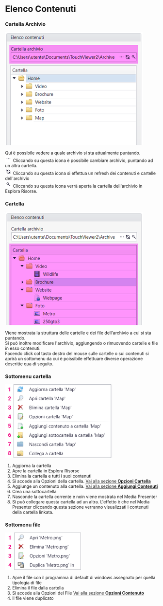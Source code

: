 # Elenco Contenuti

### Cartella Archivio
![](/img/content-directory_2.png)

Qui è possibile vedere a quale archivio si sta attualmente puntando.<br>
![](/img/content-directory_2a.png) Cliccando su questa icona è possibile cambiare archivio, puntando ad un altra cartella.<br>
![](/img/content-directory_2b.png) Cliccando su questa icona si effettua un refresh dei contenuti e cartelle dell'archivio<br>
![](/img/content-directory_2c.png) Cliccando su questa icona verrà aperta la cartella dell'archivio in Esplora Risorse.<br>

### Cartella
![](/img/content-directory_3.png)

Viene mostrata la struttura delle cartelle e dei file dell'archivio a cui si sta puntando.<br>
Si può inoltre modificare l'archivio, aggiungendo o rimuovendo cartelle e file in esso contenuti.<br>
Facendo click col tasto destro del mouse sulle cartelle o sui contenuti si aprirà un sottomenu da cui è poissibile effettuare diverse operazione descritte qua di seguito.

### Sottomenu cartella
![](/img/content-directory_4.png)

1. Aggiorna la cartella
1. Apre la cartella in Esplora Risorse
1. Elimina la cartella e tutti i suoi contenuti
1. Si accede alla Opzioni della cartella. [Vai alla sezione __Opzioni Cartella__](/it/2.17/media-manager/folder-option.md)
1. Aggiunge un contenuto alla cartella. [Vai alla sezione __Aggiungi Contenuti__](/it/2.17/media-manager/contents/overview.md)
1. Crea una sottocartella
1. Nasconde la cartella corrente e noin viene mostrata nel Media Presenter
1. Si può collegare questa cartella ad un altra. L'effetto è che nel Media Presenter cliccando questa sezione verranno visualizzati i contenuti della cartella linkata.



### Sottomenu file
![](/img/content-directory_5.png)

1. Apre il file con il programma di default di windows assegnato per quella tipologia di file
1. Elimina il file dalla cartella
1. Si accede alla Opzioni del File [Vai alla sezione __Opzioni Contenuto__](/it/2.17/media-manager/content-option.md)
1. Il file viene duplicato
